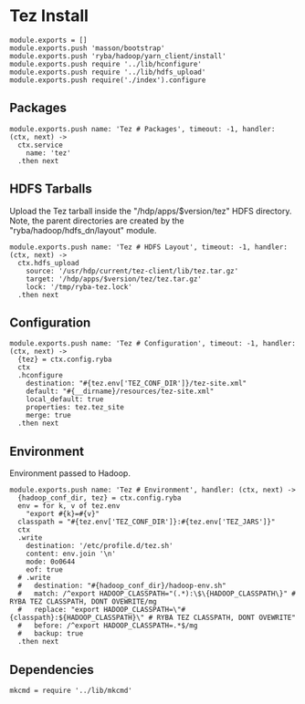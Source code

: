 
# Tez Install

    module.exports = []
    module.exports.push 'masson/bootstrap'
    module.exports.push 'ryba/hadoop/yarn_client/install'
    module.exports.push require '../lib/hconfigure'
    module.exports.push require '../lib/hdfs_upload'
    module.exports.push require('./index').configure

## Packages

    module.exports.push name: 'Tez # Packages', timeout: -1, handler: (ctx, next) ->
      ctx.service
        name: 'tez'
      .then next

## HDFS Tarballs

Upload the Tez tarball inside the "/hdp/apps/$version/tez"
HDFS directory. Note, the parent directories are created by the 
"ryba/hadoop/hdfs_dn/layout" module.

    module.exports.push name: 'Tez # HDFS Layout', timeout: -1, handler: (ctx, next) ->
      ctx.hdfs_upload
        source: '/usr/hdp/current/tez-client/lib/tez.tar.gz'
        target: '/hdp/apps/$version/tez/tez.tar.gz'
        lock: '/tmp/ryba-tez.lock'
      .then next

## Configuration

    module.exports.push name: 'Tez # Configuration', timeout: -1, handler: (ctx, next) ->
      {tez} = ctx.config.ryba
      ctx
      .hconfigure
        destination: "#{tez.env['TEZ_CONF_DIR']}/tez-site.xml"
        default: "#{__dirname}/resources/tez-site.xml"
        local_default: true
        properties: tez.tez_site
        merge: true
      .then next

## Environment

Environment passed to Hadoop.   

    module.exports.push name: 'Tez # Environment', handler: (ctx, next) ->
      {hadoop_conf_dir, tez} = ctx.config.ryba
      env = for k, v of tez.env
        "export #{k}=#{v}"
      classpath = "#{tez.env['TEZ_CONF_DIR']}:#{tez.env['TEZ_JARS']}"
      ctx
      .write
        destination: '/etc/profile.d/tez.sh'
        content: env.join '\n'
        mode: 0o0644
        eof: true
      # .write
      #   destination: "#{hadoop_conf_dir}/hadoop-env.sh"
      #   match: /^export HADOOP_CLASSPATH="(.*):\$\{HADOOP_CLASSPATH\}" # RYBA TEZ CLASSPATH, DONT OVEWRITE/mg
      #   replace: "export HADOOP_CLASSPATH=\"#{classpath}:${HADOOP_CLASSPATH}\" # RYBA TEZ CLASSPATH, DONT OVEWRITE"
      #   before: /^export HADOOP_CLASSPATH=.*$/mg
      #   backup: true
      .then next

## Dependencies

    mkcmd = require '../lib/mkcmd'






